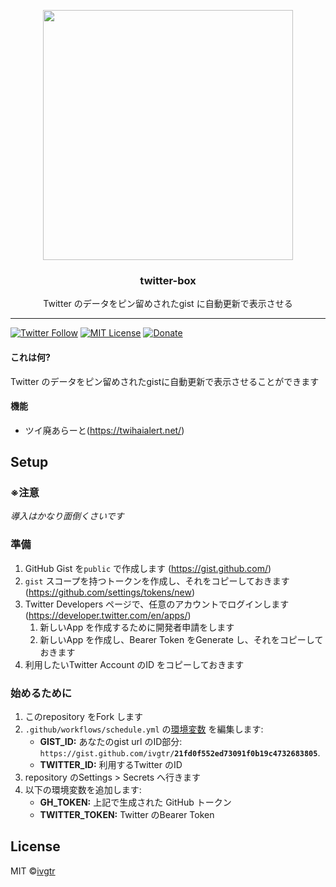 <p align="center">
  <img width="400" src="https://user-images.githubusercontent.com/43836584/98494083-64aa3780-227f-11eb-99eb-353d0e389f18.png">
  <h3 align="center">twitter-box</h3>
  <p align="center">Twitter のデータをピン留めされたgist に自動更新で表示させる</p>
</p>

---

[![Twitter Follow](https://img.shields.io/twitter/follow/mawaru_hana?style=social)](https://twitter.com/mawaru_hana) [![MIT License](http://img.shields.io/badge/license-MIT-blue.svg?style=flat)](LICENSE) [![Donate](https://img.shields.io/badge/%EF%BC%84-support-green.svg?style=flat-square)](https://www.buymeacoffee.com/ivgtr)  

#### これは何?
Twitter のデータをピン留めされたgistに自動更新で表示させることができます 

#### 機能
- ツイ廃あらーと(https://twihaialert.net/)

## Setup
### ※注意
_導入はかなり面倒くさいです_

### 準備
1. GitHub Gist を`public` で作成します (https://gist.github.com/)
1.  `gist` スコープを持つトークンを作成し、それをコピーしておきます (https://github.com/settings/tokens/new)
1. Twitter Developers ページで、任意のアカウントでログインします (https://developer.twitter.com/en/apps/)
   1. 新しいApp を作成するために開発者申請をします
   1. 新しいApp を作成し、Bearer Token をGenerate し、それをコピーしておきます
1. 利用したいTwitter Account のID をコピーしておきます

### 始めるために
1. このrepository をFork します
1. `.github/workflows/schedule.yml` の[環境変数](https://github.com/ivgtr/twitter-box/blob/master/.github/workflows/schedule.yml#L16-L23) を編集します:
   - **GIST_ID:** あなたのgist url のID部分: `https://gist.github.com/ivgtr/`**`21fd0f552ed73091f0b19c4732683805`**.
   - **TWITTER_ID:** 利用するTwitter のID
1. repository のSettings > Secrets へ行きます
1. 以下の環境変数を追加します:
   - **GH_TOKEN:** 上記で生成された GitHub トークン
   - **TWITTER_TOKEN:** Twitter のBearer Token



## License
MIT ©[ivgtr](https://github.com/ivgtr)
